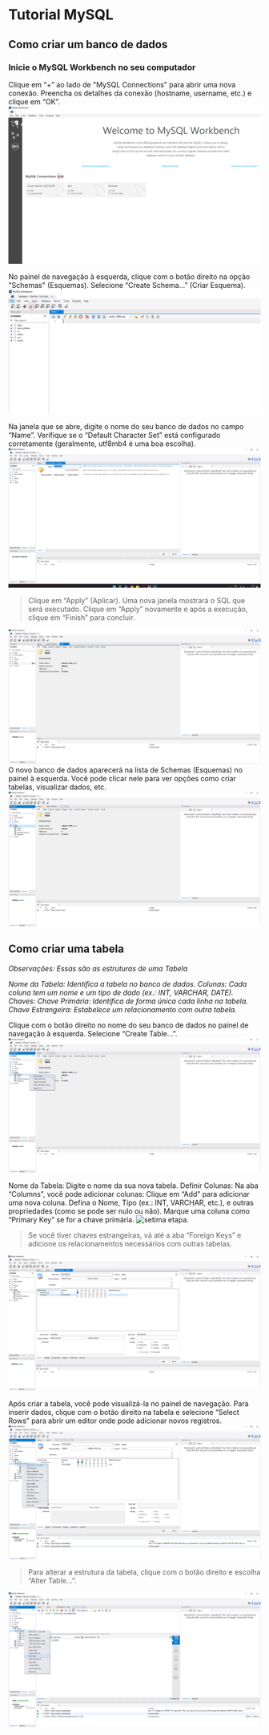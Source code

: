 # Tutorial MySQL

## Como criar um banco de dados

### Inicie o MySQL Workbench no seu computador

Clique em “+” ao lado de "MySQL Connections" para abrir uma nova conexão.
Preencha os detalhes da conexão (hostname, username, etc.) e clique em “OK”.
![primeira etapa.](https://github.com/rafinhafreire/aula-de-programacao-trio/blob/main/etapa1.png)





No painel de navegação à esquerda, clique com o botão direito na opção "Schemas" (Esquemas).
Selecione “Create Schema…” (Criar Esquema).
![segunda etapa.](https://github.com/rafinhafreire/aula-de-programacao-trio/blob/main/etapa2.png)

Na janela que se abre, digite o nome do seu banco de dados no campo “Name”.
Verifique se o “Default Character Set” está configurado corretamente (geralmente, utf8mb4 é uma boa escolha).
![terceira etapa.](https://github.com/rafinhafreire/aula-de-programacao-trio/blob/main/etapa3.png)
> Clique em “Apply” (Aplicar).
> Uma nova janela mostrará o SQL que será executado. Clique em “Apply” novamente e após a execução, clique em “Finish” para concluir.

![quarta etapa.](https://github.com/rafinhafreire/aula-de-programacao-trio/blob/main/etapa4.png)
O novo banco de dados aparecerá na lista de Schemas (Esquemas) no painel à esquerda.
Você pode clicar nele para ver opções como criar tabelas, visualizar dados, etc.
![quinta etapa.](https://github.com/rafinhafreire/aula-de-programacao-trio/blob/main/etapa5.png)


## Como criar uma tabela

_Observações:
Essas são as estruturas de uma Tabela_

_Nome da Tabela: Identifica a tabela no banco de dados.
Colunas: Cada coluna tem um nome e um tipo de dado (ex.: INT, VARCHAR, DATE).
Chaves:
Chave Primária: Identifica de forma única cada linha na tabela.
Chave Estrangeira: Estabelece um relacionamento com outra tabela._

Clique com o botão direito no nome do seu banco de dados no painel de navegação à esquerda.
Selecione “Create Table…”.
![sexta etapa.](https://github.com/rafinhafreire/aula-de-programacao-trio/blob/main/etapa6.png)

Nome da Tabela: Digite o nome da sua nova tabela.
Definir Colunas: Na aba “Columns”, você pode adicionar colunas:
Clique em “Add” para adicionar uma nova coluna.
Defina o Nome, Tipo (ex.: INT, VARCHAR, etc.), e outras propriedades (como se pode ser nulo ou não).
Marque uma coluna como “Primary Key” se for a chave primária.
![setima etapa.](hhttps://github.com/rafinhafreire/aula-de-programacao-trio/blob/main/etapa7.png)
> Se você tiver chaves estrangeiras, vá até a aba “Foreign Keys” e adicione os relacionamentos necessários com outras tabelas.

![oitava etapa.](https://github.com/rafinhafreire/aula-de-programacao-trio/blob/main/etapa8.png)



Após criar a tabela, você pode visualizá-la no painel de navegação.
Para inserir dados, clique com o botão direito na tabela e selecione “Select Rows” para abrir um editor onde pode adicionar novos registros.
![nona etapa.](https://github.com/rafinhafreire/aula-de-programacao-trio/blob/main/etapa9.png)
> Para alterar a estrutura da tabela, clique com o botão direito e escolha “Alter Table…”.

![decima etapa.](https://github.com/rafinhafreire/aula-de-programacao-trio/blob/main/etapa10.png)



